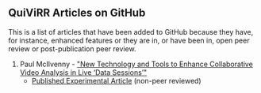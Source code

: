 ## QuiViRR Articles on GitHub

This is a list of articles that have been added to GitHub because they have, for instance, enhanced features or they are in, or have been in, open peer review or post-publication peer review. 

1. Paul McIlvenny - ["New Technology and Tools to Enhance Collaborative Video Analysis in Live ‘Data Sessions’"](https://github.com/QUIVIRR/Enhanced-Data-Sessions/)
    - [Published Experimental Article]() (non-peer reviewed)
